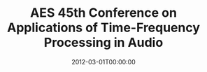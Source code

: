 ---
acronym: AES 45th
date: '2012-03-01T00:00:00'
ext_url: http://www.aes.org/conferences/45/
location: Helsinki, Finland
submission_date: '2011-10-05T00:00:00'
title: AES 45th Conference on Applications of Time-Frequency Processing in Audio
---